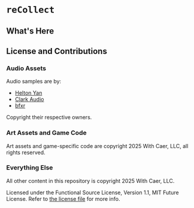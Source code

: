 # `reCollect`

## What's Here

## License and Contributions

### Audio Assets

Audio samples are by:

- [Helton Yan](https://heltonyan.itch.io/tranquility)
- [Clark Audio](https://clarkaudio.com/)
- [bfxr](https://www.bfxr.net/)

Copyright their respective owners.

### Art Assets and Game Code

Art assets and game-specific code are copyright
2025 With Caer, LLC, all rights reserved.

### Everything Else

All other content in this repository is copyright 2025 With Caer, LLC.

Licensed under the Functional Source License, Version 1.1, MIT Future License.
Refer to [the license file](LICENSE.md) for more info.
